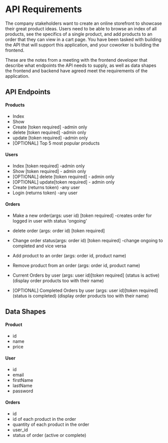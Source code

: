 # API Requirements
The company stakeholders want to create an online storefront to showcase their great product ideas. Users need to be able to browse an index of all products, see the specifics of a single product, and add products to an order that they can view in a cart page. You have been tasked with building the API that will support this application, and your coworker is building the frontend.

These are the notes from a meeting with the frontend developer that describe what endpoints the API needs to supply, as well as data shapes the frontend and backend have agreed meet the requirements of the application. 

## API Endpoints
#### Products
- Index 
- Show
- Create [token required] -admin only
- delete [token required] -admin only
- update [token required] -admin only
- [OPTIONAL] Top 5 most popular products 


#### Users
- Index [token required] -admin only
- Show [token required] - admin only
- [OPTIONAL] delete [token required] - admin only
- [OPTIONAL] update[token required] - admin only
- Create (returns token) -any user
- Login (returns token) -any user



#### Orders
- Make a new order(args: user id) [token required] -creates order for logged in user with status 'ongoing'
- delete order (args: order id)  [token required]
- Change order status(args: order id) [token required] -change ongoing to completed and vice versa
- Add product to an order (args: order id, product name)
- Remove product from an order (args: order id, product name)

- Current Orders by user (args: user id)[token required] (status is active) (display order products too with their name)
- [OPTIONAL] Completed Orders by user (args: user id)[token required] (status is completed) (display order products too with their name)


## Data Shapes
#### Product
- id
- name
- price

#### User
- id
- email
- firstName
- lastName
- password

#### Orders
- id
- id of each product in the order
- quantity of each product in the order
- user_id
- status of order (active or complete)

